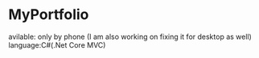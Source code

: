 # MyPortfolio 
avilable: only by phone (I am also working on fixing it for desktop as well)
language:C#(.Net Core MVC) 
